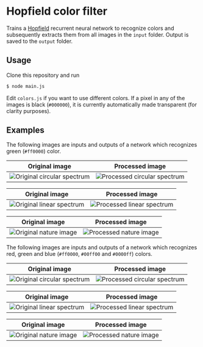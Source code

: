 # Hopfield color filter

Trains a [Hopfield](http://en.wikipedia.org/wiki/Hopfield_network) recurrent neural network to recognize colors and subsequently extracts them from all images in the ```input``` folder. Output is saved to the ```output``` folder.

## Usage

Clone this repository and run

```bash
$ node main.js
```

Edit ```colors.js``` if you want to use different colors. If a pixel in any of the images is black (```#000000```), it is currently automatically made transparent (for clarity purposes).

## Examples

The following images are inputs and outputs of a network which recognizes green (```#ff0000```) color.

Original image | Processed image
:-------------:|:--------------:
![Original circular spectrum](https://raw.github.com/mateogianolio/hopfield-color-filter/master/input/spectrum.png) | ![Processed circular spectrum](https://raw.github.com/mateogianolio/hopfield-color-filter/master/examples/spectrum-g.png)

Original image | Processed image
:-------------:|:--------------:
![Original linear spectrum](https://raw.github.com/mateogianolio/hopfield-color-filter/master/input/spectrum-linear.png) | ![Processed linear spectrum](https://raw.github.com/mateogianolio/hopfield-color-filter/master/examples/spectrum-linear-g.png)

Original image | Processed image
:-------------:|:--------------:
![Original nature image](https://raw.github.com/mateogianolio/hopfield-color-filter/master/input/nature.png) | ![Processed nature image](https://raw.github.com/mateogianolio/hopfield-color-filter/master/examples/nature-g.png)

The following images are inputs and outputs of a network which recognizes red, green and blue (```#ff0000```, ```#00ff00``` and ```#0000ff```) colors.

Original image | Processed image
:-------------:|:--------------:
![Original circular spectrum](https://raw.github.com/mateogianolio/hopfield-color-filter/master/input/spectrum.png) | ![Processed circular spectrum](https://raw.github.com/mateogianolio/hopfield-color-filter/master/examples/spectrum-rgb.png)

Original image | Processed image
:-------------:|:--------------:
![Original linear spectrum](https://raw.github.com/mateogianolio/hopfield-color-filter/master/input/spectrum-linear.png) | ![Processed linear spectrum](https://raw.github.com/mateogianolio/hopfield-color-filter/master/examples/spectrum-linear-rgb.png)

Original image | Processed image
:-------------:|:--------------:
![Original nature image](https://raw.github.com/mateogianolio/hopfield-color-filter/master/input/nature.png) | ![Processed nature image](https://raw.github.com/mateogianolio/hopfield-color-filter/master/examples/nature-rgb.png)